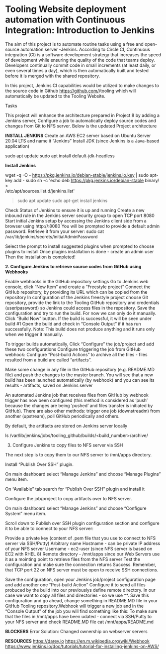 # Tooling Website deployment automation with Continuous Integration: Introduction to Jenkins

The aim of this project is to automate routine tasks using a free and open-source automation server -Jenkins. According to Circle CI, Continuous integration (CI) is a software development strategy that increases the speed of development while ensuring the quality of the code that teams deploy. Developers continually commit code in small increments (at least daily, or even several times a day), which is then automatically built and tested before it is merged with the shared repository.

In this project, Jenkins CI capabilities would be utilized to make changes to the source code in Github https://github.com/<yourname>/tooling which will automatically be updated to the Tooling Website.

Tasks

This project will enhance the architecture prepared in Project 8 by adding a Jenkins server, Configure a job to automatically deploy source codes and changes from Git to NFS server. Below is the updated Project architecture 



**INSTALL JENKINS**
Create an AWS EC2 server based on Ubuntu Server 20.04 LTS and name it “Jenkins”
Install JDK (since Jenkins is a Java-based application)

sudo apt update
sudo apt install default-jdk-headless

**Install Jenkins**

wget -q -O - https://pkg.jenkins.io/debian-stable/jenkins.io.key | sudo apt-key add -
sudo sh -c 'echo deb https://pkg.jenkins.io/debian-stable binary/ > \
    /etc/apt/sources.list.d/jenkins.list'
>sudo apt update
>sudo apt-get install jenkins

Check Status of Jenkins to ensure it is up and running
Create a new inbound rule in the Jenkins server security group to open TCP port 8080
Start initial Jenkins setup by accessing the Jenkins client side from a browser using
http://<Jenkins-Server-Public-IP-Address-or-Public-DNS-Name>:8080
You will be prompted to provide a default admin password. Retrieve it from your server:
sudo cat /var/lib/jenkins/secrets/initialAdminPassword

Select the prompt to install suggested plugins when prompted to choose plugins to install
Once plugins installation is done - create an admin user Then the installation is completed!

**2. Configure Jenkins to retrieve source codes from GitHub using Webhooks**

Enable webhooks in the GitHub repository settings
Go to Jenkins web console, click “New Item” and create a “Freestyle project”
Connect the GitHub repository, by providing its URL which can be copied from the repository 
In configuration of the Jenkins freestyle project choose Git repository, provide the link to the Tooling GitHub repository and credentials (user/password) so Jenkins could access files in the repository.
Save the configuration and try to run the build. For now we can only do it manually. Click “Build Now” button. If the build is successful, it will be seen under build #1
Open the build and check in “Console Output” if it has run successfully.
Note: This build does not produce anything and it runs only when we trigger it manually.

To trigger builds automatically, Click “Configure” the job/project and add these two configurations
        Configure triggering the job from GitHub webhook:
  Configure “Post-build Actions” to archive all the files - files resulted from a build are called “artifacts”.

Make some change in any file in the GitHub repository (e.g. README.MD file) and push the changes to the master branch. You will see that a new build has been launched automatically (by webhook) and you can see its results - artifacts, saved on Jenkins server

An automated Jenkins job that receives files from GitHub by webhook trigger has now been configured (this method is considered as ‘push’ because the changes are being ‘pushed’ and files transfer is initiated by GitHub). There are also other methods: trigger one job (downstreadm) from another (upstream), poll GitHub periodically and others.

By default, the artifacts are stored on Jenkins server locally

ls /var/lib/jenkins/jobs/tooling_github/builds/<build_number>/archive/

3. Configure Jenkins to copy files to NFS server via SSH

The next step is to copy them to our NFS server to /mnt/apps directory.

Install “Publish Over SSH” plugin.

On main dashboard select “Manage Jenkins” and choose “Manage Plugins” menu item.

On “Available” tab search for “Publish Over SSH” plugin and install it

Configure the job/project to copy artifacts over to NFS server.

On main dashboard select “Manage Jenkins” and choose “Configure System” menu item.

Scroll down to Publish over SSH plugin configuration section and configure it to be able to connect to your NFS server:

Provide a private key (content of .pem file that you use to connect to NFS server via SSH/Putty)
Arbitrary name
Hostname - can be private IP address of your NFS server
Username - ec2-user (since NFS server is based on EC2 with RHEL 8)
Remote directory - /mnt/apps since our Web Servers use it as a mointing point to retrieve files from the NFS server
Test the configuration and make sure the connection returns Success. Remember, that TCP port 22 on NFS server must be open to receive SSH connections.


Save the configuration, open your Jenkins job/project configuration page and add another one “Post-build Action”
Configure it to send all files probuced by the build into our previouslys define remote directory. In our case we want to copy all files and directories - so we use **.
Save this configuration and go ahead, change something in README.MD file in your GitHub Tooling repository.Webhook will trigger a new job and in the “Console Output” of the job you will find something like this:
To make sure that the files in /mnt/apps have been udated - connect via SSH/Putty to your NFS server and check README.MD file  cat /mnt/apps/README.md

**BLOCKERS**
Error
Solution: Changed ownership on webserver servers

**RESOURCES**
https://darey.io
https://en.m.wikipedia.org/wiki/Webhook
https://www.jenkins.io/doc/tutorials/tutorial-for-installing-jenkins-on-AWS/





